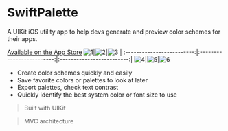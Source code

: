 # SwiftPalette
A UIKit iOS utility app to help devs generate and preview color schemes for their apps.

[Available on the App Store](https://apps.apple.com/app/swiftpalette/id6449954122)
![1](/Screenshots/1.jpg)|![2](/Screenshots/2.jpg)|![3](/Screenshots/3.jpg)
| :-------------------------:|:-------------------------:|:-------------------------:|
![4](/Screenshots/4.jpg)|![5](/Screenshots/5.jpg)|![6](/Screenshots/6.jpg)

- Create color schemes quickly and easily 
- Save favorite colors or palettes to look at later
- Export palettes, check text contrast
- Quickly identify the best system color or font size to use 

> Built with UIKit

> MVC architecture
